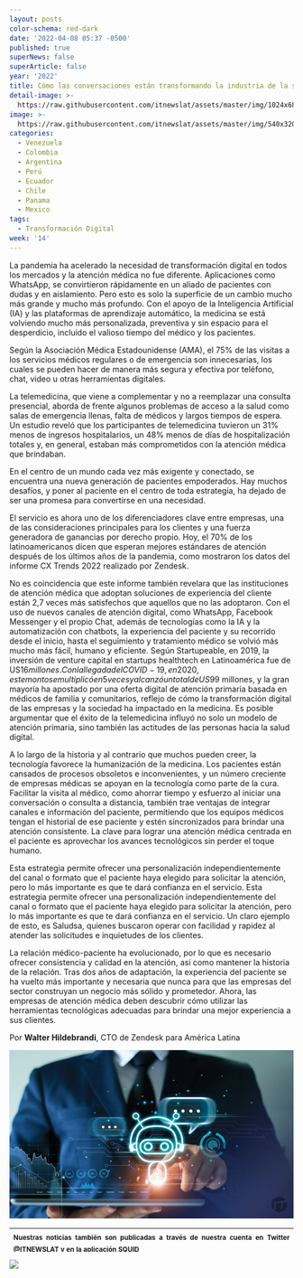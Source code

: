 ```yaml
---
layout: posts
color-schema: red-dark
date: '2022-04-08 05:37 -0500'
published: true
superNews: false
superArticle: false
year: '2022'
title: Cómo las conversaciones están transformando la industria de la salud
detail-image: >-
  https://raw.githubusercontent.com/itnewslat/assets/master/img/1024x680/Chatbot-g.jpg
image: >-
  https://raw.githubusercontent.com/itnewslat/assets/master/img/540x320/Chatbot-p.jpg
categories:
  - Venezuela
  - Colombia
  - Argentina
  - Perú
  - Ecuador
  - Chile
  - Panama
  - Mexico
tags:
  - Transformación Digital
week: '14'
---
```

La pandemia ha acelerado la necesidad de transformación digital en todos los mercados y la atención médica no fue diferente. Aplicaciones como WhatsApp, se convirtieron rápidamente en un aliado de pacientes con dudas y en aislamiento. Pero esto es solo la superficie de un cambio mucho más grande y mucho más profundo. Con el apoyo de la Inteligencia Artificial (IA) y las plataformas de aprendizaje automático, la medicina se está volviendo mucho más personalizada, preventiva y sin espacio para el desperdicio, incluido el valioso tiempo del médico y los pacientes.
 
Según la Asociación Médica Estadounidense (AMA), el 75% de las visitas a los servicios médicos regulares o de emergencia son innecesarias, los cuales se pueden hacer de manera más segura y efectiva por teléfono, chat, video u otras herramientas digitales.
 
La telemedicina, que viene a complementar y no a reemplazar una consulta presencial, aborda de frente algunos problemas de acceso a la salud como salas de emergencia llenas, falta de médicos y largos tiempos de espera. Un estudio reveló que los participantes de telemedicina tuvieron un 31% menos de ingresos hospitalarios, un 48% menos de días de hospitalización totales y, en general, estaban más comprometidos con la atención médica que brindaban. 
 
En el centro de un mundo cada vez más exigente y conectado, se encuentra una nueva generación de pacientes empoderados. Hay muchos desafíos, y poner al paciente en el centro de toda estrategia, ha dejado de ser una promesa para convertirse en una necesidad.
 
El servicio es ahora uno de los diferenciadores clave entre empresas, una de las consideraciones principales para los clientes y una fuerza generadora de ganancias por derecho propio. Hoy, el 70% de los latinoamericanos dicen que esperan mejores estándares de atención después de los últimos años de la pandemia, como mostraron los datos del informe CX Trends 2022 realizado por Zendesk.
 
No es coincidencia que este informe también revelara que las instituciones de atención médica que adoptan soluciones de experiencia del cliente están 2,7 veces más satisfechos que aquellos que no las adoptaron. Con el uso de nuevos canales de atención digital, como WhatsApp, Facebook Messenger y el propio Chat, además de tecnologías como la IA y la automatización con chatbots, la experiencia del paciente y su recorrido desde el inicio, hasta el seguimiento y tratamiento médico se volvió más mucho más fácil, humano y eficiente.
Según Startupeable, en 2019, la inversión de venture capital en startups healthtech en Latinoamérica fue de US$16 millones. Con la llegada del COVID-19, en 2020, este monto se multiplicó en 5 veces y alcanzó un total de US$99 millones, y la gran mayoría ha apostado por una oferta digital de atención primaria basada en médicos de familia y comunitarios, reflejo de cómo la transformación digital de las empresas y la sociedad ha impactado en la medicina. Es posible argumentar que el éxito de la telemedicina influyó no solo un modelo de atención primaria, sino también las actitudes de las personas hacia la salud digital.
 
A lo largo de la historia y al contrario que muchos pueden creer, la tecnología favorece la humanización de la medicina. Los pacientes están cansados de procesos obsoletos e inconvenientes, y un número creciente de empresas médicas se apoyan en la tecnología como parte de la cura. Facilitar la visita al médico, como ahorrar tiempo y esfuerzo al iniciar una conversación o consulta a distancia, también trae ventajas de integrar canales e información del paciente, permitiendo que los equipos médicos tengan el historial de ese paciente y estén sincronizados para brindar una atención consistente. La clave para lograr una atención médica centrada en el paciente es aprovechar los avances tecnológicos sin perder el toque humano.
 
Esta estrategia permite ofrecer una personalización independientemente del canal o formato que el paciente haya elegido para solicitar la atención, pero lo más importante es que te dará confianza en el servicio. Esta estrategia permite ofrecer una personalización independientemente del canal o formato que el paciente haya elegido para solicitar la atención, pero lo más importante es que te dará confianza en el servicio. Un claro ejemplo de esto, es Saludsa, quienes buscaron operar con facilidad y rapidez al atender las solicitudes e inquietudes de los clientes.
 
La relación médico-paciente ha evolucionado, por lo que es necesario ofrecer consistencia y calidad en la atención, así como mantener la historia de la relación. Tras dos años de adaptación, la experiencia del paciente se ha vuelto más importante y necesaria que nunca para que las empresas del sector construyan un negocio más sólido y prometedor. Ahora, las empresas de atención médica deben descubrir cómo utilizar las herramientas tecnológicas adecuadas para brindar una mejor experiencia a sus clientes.

Por **Walter Hildebrandi**, CTO de Zendesk para América Latina

![](https://raw.githubusercontent.com/itnewslat/assets/master/img/540x320/Chatbot-p.jpg)

<table style="height: 42px;" width="569">
<tbody>
<tr>
<td style="text-align: justify;"><sub><strong>Nuestras noticias también son publicadas a través de nuestra cuenta en Twitter <a href="https://twitter.com/itnewslat?lang=es">@ITNEWSLAT</a> y en la aplicación <a href="https://squidapp.co/en/">SQUID</a></strong></sub></td>
</tr>
</tbody>
</table>

<img src="https://tracker.metricool.com/c3po.jpg?hash=56f88a41e39ab42c063cc51676587a04"/>